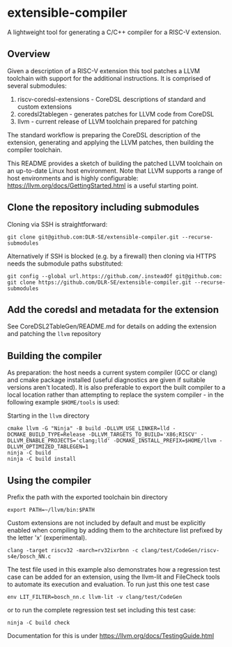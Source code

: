 # extensible-compiler

A lightweight tool for generating a C/C++ compiler for a RISC-V extension.

## Overview
Given a description of a RISC-V extension this tool patches a LLVM toolchain with support for the additional instructions. It is comprised of several submodules:
1. riscv-coredsl-extensions - CoreDSL descriptions of standard and custom extensions
1. coredsl2tablegen - generates patches for LLVM code from CoreDSL
1. llvm - current release of LLVM toolchain prepared for patching

The standard workflow is preparing the CoreDSL description of the extension, generating and applying the LLVM patches, then building the compiler toolchain.

This README provides a sketch of building the patched LLVM toolchain on an up-to-date Linux host environment. Note that LLVM supports a range of host environments and is highly configurable: https://llvm.org/docs/GettingStarted.html is a useful starting point.

## Clone the repository including submodules

Cloning via SSH is straightforward:

    git clone git@github.com:DLR-SE/extensible-compiler.git --recurse-submodules

Alternatively if SSH is blocked (e.g. by a firewall) then cloning via HTTPS needs the submodule paths substituted:

    git config --global url.https://github.com/.insteadOf git@github.com:
    git clone https://github.com/DLR-SE/extensible-compiler.git --recurse-submodules

## Add the coredsl and metadata for the extension

See CoreDSL2TableGen/README.md for details on adding the extension and patching the `llvm` repository

## Building the compiler

As preparation: the host needs a current system compiler (GCC or clang) and cmake package installed (useful diagnostics are given if suitable versions aren't located). It is also preferable to export the built compiler to a local location rather than attempting to replace the system compiler - in the following  example `$HOME/tools` is used:

Starting in the `llvm` directory

    cmake llvm -G "Ninja" -B build -DLLVM_USE_LINKER=lld -DCMAKE_BUILD_TYPE=Release -DLLVM_TARGETS_TO_BUILD='X86;RISCV' -DLLVM_ENABLE_PROJECTS='clang;lld' -DCMAKE_INSTALL_PREFIX=$HOME/llvm -DLLVM_OPTIMIZED_TABLEGEN=1
    ninja -C build
    ninja -C build install
 
## Using the compiler

Prefix the path with the exported toolchain bin directory

    export PATH=~/llvm/bin:$PATH

Custom extensions are not included by default and must be explicitly enabled when compiling by adding them to the architecture list prefixed by the letter 'x' (experimental). 


    clang -target riscv32 -march=rv32ixrbnn -c clang/test/CodeGen/riscv-s4e/bosch_NN.c

The test file used in this example also demonstrates how a regression test case can be added for an extension, using the llvm-lit and FileCheck tools to automate its execution and evaluation. To run just this one test case

    env LIT_FILTER=bosch_nn.c llvm-lit -v clang/test/CodeGen

or to run the complete regression test set including this test case:

    ninja -C build check

Documentation for this is under https://llvm.org/docs/TestingGuide.html
